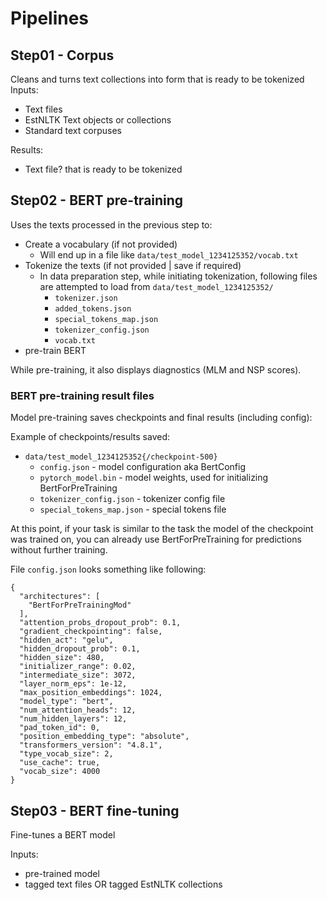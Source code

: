 # Pipelines

## Step01 - Corpus

Cleans and turns text collections into form that is ready to be tokenized
Inputs:
 * Text files
 * EstNLTK Text objects or collections
 * Standard text corpuses

Results:
 * Text file? that is ready to be tokenized

## Step02 - BERT pre-training

Uses the texts processed in the previous step to:
 * Create a vocabulary (if not provided)
   * Will end up in a file like `data/test_model_1234125352/vocab.txt`
 * Tokenize the texts (if not provided | save if required)
   * In data preparation step, while initiating tokenization, following files
     are attempted to load from `data/test_model_1234125352/`
      * `tokenizer.json`
      * `added_tokens.json`
      * `special_tokens_map.json`
      * `tokenizer_config.json`
      * `vocab.txt`
 * pre-train BERT

While pre-training, it also displays diagnostics (MLM and NSP scores).

### BERT pre-training result files

Model pre-training saves checkpoints and final results (including config):

Example of checkpoints/results saved:

* `data/test_model_1234125352{/checkpoint-500}`
  * `config.json` - model configuration aka BertConfig
  * `pytorch_model.bin` - model weights, used for initializing BertForPreTraining
  * `tokenizer_config.json` - tokenizer config file
  * `special_tokens_map.json` - special tokens file

At this point, if your task is similar to the task the model of the checkpoint was trained on, 
you can already use BertForPreTraining for predictions without further training.

File `config.json` looks something like following:

```
{
  "architectures": [
    "BertForPreTrainingMod"
  ],
  "attention_probs_dropout_prob": 0.1,
  "gradient_checkpointing": false,
  "hidden_act": "gelu",
  "hidden_dropout_prob": 0.1,
  "hidden_size": 480,
  "initializer_range": 0.02,
  "intermediate_size": 3072,
  "layer_norm_eps": 1e-12,
  "max_position_embeddings": 1024,
  "model_type": "bert",
  "num_attention_heads": 12,
  "num_hidden_layers": 12,
  "pad_token_id": 0,
  "position_embedding_type": "absolute",
  "transformers_version": "4.8.1",
  "type_vocab_size": 2,
  "use_cache": true,
  "vocab_size": 4000
}
```


## Step03 - BERT fine-tuning

Fine-tunes a BERT model

Inputs:
 * pre-trained model
 * tagged text files OR tagged EstNLTK collections

